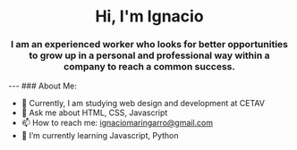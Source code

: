   <div id="header" align="center">
    <img src="" alt="">
    <h1 align="center"> Hi, I'm Ignacio</h1>
    <h3 align="center">I am an experienced worker who looks for better opportunities to grow up in a personal and professional way within a company to reach a common success.</h3>
  </div>
 ---
 ### About Me:
 
 - 🔭 Currently, I am studying web design and development at CETAV
 - 💬 Ask me about HTML, CSS, Javascript
 - 📫 How to reach me: ignaciomaringarro@gmail.com
 - 🌱 I’m currently learning Javascript, Python

<!--
**Igna24/Igna24** is a ✨ _special_ ✨ repository because its `README.md` (this file) appears on your GitHub profile.

Here are some ideas to get you started:

- 🔭 I’m currently working on ...
- 🌱 I’m currently learning ...
- 👯 I’m looking to collaborate on ...
- 🤔 I’m looking for help with ...
- 💬 Ask me about ...
- 📫 How to reach me: ...
- 😄 Pronouns: ...
- ⚡ Fun fact: ...
-->
